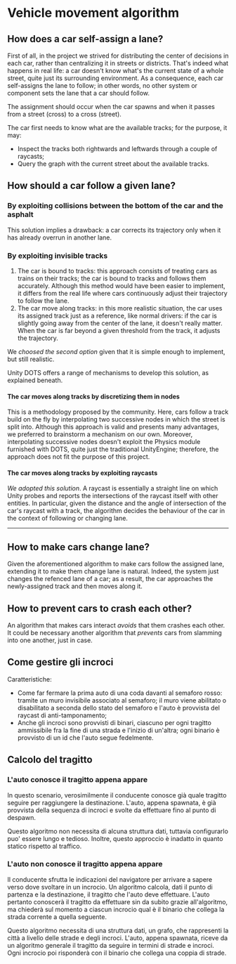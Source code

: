 # Vehicle movement algorithm

## How does a car self-assign a lane?

First of all, in the project we strived for distributing the center of decisions in each car, rather than centralizing it in streets or districts. That's indeed what happens in real life: a car doesn't know what's the current state of a whole street, quite just its surrounding environment. As a consequence, each car self-assigns the lane to follow; in other words, no other system or component sets the lane that a car should follow.

The assignment should occur when the car spawns and when it passes from a street (cross) to a cross (street).

The car first needs to know what are the available tracks; for the purpose, it may:

- Inspect the tracks both rightwards and leftwards through a couple of raycasts;
- Query the graph with the current street about the available tracks.

## How should a car follow a given lane?

### By exploiting collisions between the bottom of the car and the asphalt

This solution implies a drawback: a car corrects its trajectory only when it has already overrun in another lane.

### By exploiting invisible tracks

1. The car is bound to tracks: this approach consists of treating cars as trains on their tracks; the car is bound to tracks and follows them accurately.
Although this method would have been easier to implement, it differs from the real life where cars continuously adjust their trajectory to follow the lane.
2. The car move along tracks: in this more realistic situation, the car uses its assigned track just as a reference, like normal drivers: if the car is slightly going away from the center of the lane, it doesn't really matter. When the car is far beyond a given threshold from the track, it adjusts the trajectory.

We *choosed the second option* given that it is simple enough to implement, but still realistic.

Unity DOTS offers a range of mechanisms to develop this solution, as explained beneath.

#### The car moves along tracks by discretizing them in nodes

This is a methodology proposed by the community.
Here, cars follow a track build on the fly by interpolating two successive nodes in which the street is split into.
Although this approach is valid and presents many advantages, we preferred to brainstorm a mechanism on our own. Moreover, interpolating successive nodes doesn't exploit the Physics module furnished with DOTS, quite just the traditional UnityEngine; therefore, the approach does not fit the purpose of this project.

#### The car moves along tracks by exploiting raycasts

*We adopted this solution*.
A raycast is essentially a straight line on which Unity probes and reports the intersections of the raycast itself with other entities. In particular, given the distance and the angle of intersection of the car's raycast with a track, the algorithm decides the behaviour of the car in the context of following or changing lane.

---

## How to make cars change lane?

Given the aforementioned algorithm to make cars follow the assigned lane, extending it to make them change lane is natural. Indeed, the system just changes the refenced lane of a car; as a result, the car approaches the newly-assigned track and then moves along it.

## How to prevent cars to crash each other?

An algorithm that makes cars interact *avoids* that them crashes each other. It could be necessary another algorithm that *prevents* cars from slamming into one another, just in case.

## Come gestire gli incroci

Caratteristiche:

- Come far fermare la prima auto di una coda davanti al semaforo rosso: tramite un muro invisibile associato al semaforo; il muro viene abilitato o disabilitato a seconda dello stato del semaforo e l'auto è provvista del raycast di anti-tamponamento;
- Anche gli incroci sono provvisti di binari, ciascuno per ogni tragitto ammissibile fra la fine di una strada e l'inizio di un'altra; ogni binario è provvisto di un id che l'auto segue fedelmente.

## Calcolo del tragitto

### L'auto conosce il tragitto appena appare

In questo scenario, verosimilmente il conducente conosce già quale tragitto seguire per raggiungere la destinazione.
L'auto, appena spawnata, è già provvista della sequenza di incroci e svolte da effettuare fino al punto di despawn.

Questo algoritmo non necessita di alcuna struttura dati, tuttavia configurarlo puo' essere lungo e tedioso. Inoltre, questo approccio è inadatto in quanto statico rispetto al traffico.

### L'auto non conosce il tragitto appena appare

Il conducente sfrutta le indicazioni del navigatore per arrivare a sapere verso dove svoltare in un incrocio.
Un algoritmo calcola, dati il punto di partenza e la destinazione, il tragitto che l'auto deve effettuare. L'auto pertanto conoscerà il tragitto da effettuare sin da subito grazie all'algoritmo, ma chiederà sul momento a ciascun incrocio qual è il binario che collega la strada corrente a quella seguente.

Questo algoritmo necessita di una struttura dati, un grafo, che rappresenti la città a livello delle strade e degli incroci.
L'auto, appena spawnata, riceve da un algoritmo generale il tragitto da seguire in termini di strade e incroci. Ogni incrocio poi risponderà con il binario che collega una coppia di strade.
